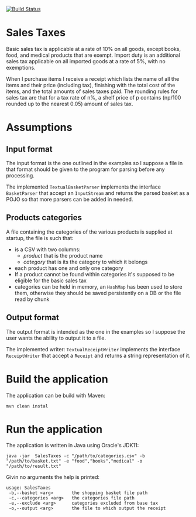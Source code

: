 [![Build Status](https://www.travis-ci.org/Arci/sales-taxes.svg?branch=master)](https://www.travis-ci.org/Arci/sales-taxes)

# Sales Taxes
Basic sales tax is applicable at a rate of 10% on all goods, except books, food, and medical products that are exempt. Import duty is an additional sales tax applicable on all imported goods at a rate of 5%, with no exemptions.

When I purchase items I receive a receipt which lists the name of all the items and their price (including tax), finishing with the total cost of the items, and the total amounts of sales taxes paid. The rounding rules for sales tax are that for a tax rate of n%, a shelf price of p contains (np/100 rounded up to the nearest 0.05) amount of sales tax.

# Assumptions

## Input format
The input format is the one outlined in the examples so I suppose a file in that format should be given to the program for parsing before any processing.

The implemented `TextualBasketParser` implements the interface `BasketParser` that accept an `InputStream` and returns the parsed basket as a POJO so that more parsers can be added in needed.

## Products categories
A file containing the categories of the various products is supplied at startup, the file is such that:
- is a CSV with two columns: 
    - *product* that is the product name
    - *category* that is its the category to which it belongs
- each product has one and only one category
- If a product cannot be found within categories it's supposed to be eligible for the basic sales tax
- categories can be held in memory, an `HashMap` has been used to store them, otherwise they should be saved persistently on a DB or the file read by chunk

## Output format
The output format is intended as the one in the examples so I suppose the user wants the ability to output it to a file.

The implemented writer: `TextualReceiptWriter` implements the interface `ReceiptWriter` that accept a `Receipt` and returns a string representation of it.

# Build the application
The application can be build with Maven:

```
mvn clean instal
```

# Run the application
The application is written in Java using Oracle's JDK11:

```
java -jar  SalesTaxes -c "/path/to/categories.csv" -b "/path/to/basket.txt" -e "food","books","medical" -o "/path/to/result.txt"
```

Givin no arguments the help is printed:

```
usage: SalesTaxes
 -b,--basket <arg>       the shopping basket file path
 -c,--categories <arg>   the categories file path
 -e,--exclude <arg>      categories excluded from base tax
 -o,--output <arg>       the file to which output the receipt
```